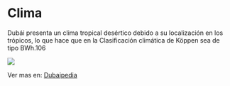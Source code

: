 # Clima

Dubái presenta un clima tropical desértico debido a su localización en los trópicos, lo que hace que en la Clasificación climática de Köppen sea de tipo BWh.106

![](https://image.slidesharecdn.com/dubaipedrovicentemarnsereno2a-120410110905-phpapp02/95/dubai-4-728.jpg?cb=1334056268)

Ver mas en: [Dubaipedia](https://pepeelmagolvl75.github.io/410-ProyectoIntegrador2-Mesa-1/Clima)
